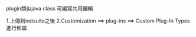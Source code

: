 plugin類似java class 可編寫共用鑼輯

1.上傳到netsuite之後
2.Customization ==> plug-ins ==> Custom Plug-In Types 進行佈屬
